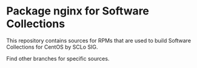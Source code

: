 # Package nginx for Software Collections

This repository contains sources for RPMs that are used
to build Software Collections for CentOS by SCLo SIG.

Find other branches for specific sources.
